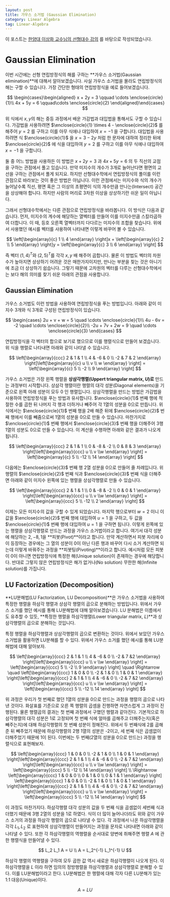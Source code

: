 ```yaml
---
layout: post
title: 가우스 소거법 (Gaussian Elimination)
category: Linear Algebra
tag: Linear-Algebra
---
```




이 포스트는 [한양대 이상화 교수님의 선형대수 강의](https://www.youtube.com/playlist?list=PLSN_PltQeOyjDGSghAf92VhdMBeaLZWR3) 를 바탕으로 작성되었습니다.

# Gaussian Elimination

이번 시간에는 선형 연립방정식의 해를 구하는 **가우스 소거법(Gaussian elimination)**에 대해서 알아보겠습니다. 사실 가우스 소거법을 몰라도 연립방정식의 해는 구할 수 있습니다. 가장 간단한 형태의 연립방정식을 예로 들어보겠습니다.


$$
\begin{cases}\begin{aligned}
x + 2y = 3 \qquad \cdots \enclose{circle}{1}\\
4x + 5y = 6 \qquad\cdots \enclose{circle}{2}
\end{aligned}\end{cases}
$$


위 식에서 $x, y$의 해는 중등 과정에서 배운 가감법과 대입법을 통해서도 구할 수 있습니다. 가감법을 사용하려면 $\enclose{circle}{1} \times 4 - \enclose{circle}{2}$ 를 해주어 $y=2$ 를 구하고 이를 아무 식에나 대입하여 $x=-1$ 을 구합니다. 대입법을 사용하려면 식 $\enclose{circle}{1}$ 을 $x = 3-2y$ 처럼 한 문자에 대하여 정리한 뒤에 $\enclose{circle}{2}$ 에 식을 대입하여 $y=2$ 를 구하고 이를 아무 식에나 대입하여 $x=-1$ 을 구합니다.

둘 중 어느 방법을 사용하든 이 방법은 $x + 2y = 3$ 과 $4x + 5y = 6$ 의 두 직선의 교점을 구하는 관점에서 풀고 있습니다. 만약 미지수의 개수가 3개로 늘어난다면 평면의 교선을 구하는 관점에서 풀게 되지요. 하지만 선형대수학에서 연립방정식의 풀이를 이런 관점으로 바라보는 것이 좋은 방법은 아닙니다. 이런 관점에서는 미지수와 식의 개수가 늘어날수록 직선, 평면 혹은 그 이상의 초평면이 식의 개수만큼 만나는(Intersect) 공간을 상상해야 합니다. 하지만 사람의 머리로 3차원 이상을 상상하기란 쉬운 일이 아닙니다.

그래서 선형대수학에서는 다른 관점으로 연립방정식을 바라봅니다. 이 방식은 다음과 같습니다. 먼저, 미지수의 계수에 해당하는 열벡터를 만들어 이를 미지수만큼 스칼라곱하여 더합니다. 이 때, 등호 오른쪽 열벡터까지 다다르는 미지수의 조합을 찾습니다. 위에서 사용했던 예시를 벡터를 사용하여 나타내면 이렇게 바꾸어 볼 수 있습니다.


$$
\left[\begin{array}{c} 1 \\ 4 \end{array} \right]x + \left[\begin{array}{c} 2 \\ 5 \end{array} \right]y = \left[\begin{array}{c} 3 \\ 6 \end{array} \right]
$$


즉 벡터 $(1,4)^T$와 $(2,5)^T$를 각각 $x,y$ 배 해주어 곱합니다. 물론 이 방법도 벡터의 차원수가 높아지면 상상하기 어려운 것은 매한가지이지만, 만나는 부분을 찾는 것은 아니기에 조금 더 상상하기 쉽습니다. 그렇기 때문에 고차원의 벡터를 다루는 선형대수학에서는 보다 해의 의미를 찾기 쉬운 아래의 관점을 사용합니다.



## Gaussian Elimination

가우스 소거법도 이런 방법을 사용하여 연립방정식을 푸는 방법입니다. 아래와 같이 미지수 3개와 식 3개로 구성된 연립방정식이 있습니다.

 

$$
\begin{cases} 2u + v + w = 5 \quad \cdots \enclose{circle}{1}\\ 4u - 6v = -2 \quad \cdots \enclose{circle}{2}\\ -2u + 7v + 2w = 9 \quad \cdots \enclose{circle}{3} \end{cases}
$$



연립방정식을 각 벡터의 합으로 보기로 했으므로 이를 행렬식으로 만들어 보겠습니다. 위 식을 행렬로 나타내면 아래와 같이 나타낼 수 있습니다.




$$
\left[\begin{array}{ccc} 2 & 1 & 1 \\ 4 & -6 & 0 \\ -2 & 7 & 2 \end{array} \right]\left[\begin{array}{c} u \\ v \\ w \end{array} \right] = \left[\begin{array}{c} 5 \\ -2 \\ 9 \end{array} \right]
$$



가우스 소거법은 가장 왼쪽 행렬을 **상삼각행렬(Uppert triangular matrix, $U$)로** 만드는 과정부터 시작합니다. 상삼각 행렬이란 행렬의 대각 성분(Diagonal elements)을 기준으로 왼쪽 아래 성분이 모두 $0$ 인 행렬입니다. 상삼각행렬을 만드는 방법은 가감법을 사용하여 연립방정식을 푸는 방법과 유사합니다. $\enclose{circle}{1}$ 번째 행에 적절한 수를 곱한 뒤 나머지 각 행과 더하거나 빼주어 각 1열의 성분을 0으로 만듭니다. 위 식에서는 $\enclose{circle}{1}$ 번째 행을 2배 해준 뒤에 $\enclose{circle}{2}$ 번째 행에서 이를 빼줌으로써 1열의 성분을 0으로 만들 수 있습니다. 마찬가지로 $\enclose{circle}{1}$ 번째 행에서 $\enclose{circle}{3}$ 번째 행을 더해주어 3행 1열의 성분도 0으로 만들 수 있습니다. 이 계산을 수행하면 아래와 같은 결과가 나오게 됩니다.


$$
\left[\begin{array}{ccc} 2 & 1 & 1 \\ 0 & -8 & -2 \\ 0 & 8 & 3 \end{array} \right]\left[\begin{array}{ccc} u \\ v \\w \end{array} \right] = \left[\begin{array}{c} 5 \\ -12 \\ 14 \end{array} \right]
$$



다음에는 $\enclose{circle}{3}$ 번째 행 2열 성분을 0으로 만들어 줄 차례입니다. 위 행렬의 $\enclose{circle}{2}$ 번째 식과 $\enclose{circle}{3}$ 번째 식을 더해주면 아래와 같이 미지수 왼쪽에 있는 행렬을 상삼각행렬로 만들 수 있습니다.



$$
\left[\begin{array}{ccc} 2 & 1 & 1 \\ 0 & -8 & -2 \\ 0 & 0 & 1 \end{array} \right]\left[\begin{array}{ccc} u \\ v \\w \end{array} \right] = \left[\begin{array}{ccc} 5 \\ -12 \\ 2 \end{array} \right]
$$



이제는 모든 미지수의 값을 구할 수 있게 되었습니다. 마지막 행으로부터 $w = 2$ 이니 이 값을 $\enclose{circle}{2}$ 번째 행에 대입하여 $u=1$ 을 구하고, 두 값을 $\enclose{circle}{1}$ 번째 행에 대입하여 $u=1$ 을 구하면 됩니다. 이렇게 왼쪽에 있는 행렬을 상삼각행렬로 만드는 과정을 가우스 소거법이라고 합니다. 여기서 대각 성분에 해당하는 $2, -8, 1$을 **피봇(Pivot)**이라고 합니다. 만약 계산하면서 피봇 자리에 $0$이 등장하는 경우에는 그 열의 성분이 $0$이 아닌 다른 행과 바꾸어 다시 소거 계산하면 되는데 이렇게 바꿔주는 과정을 **피봇팅(Pivoting)**이라고 합니다. 예시처럼 모든 피봇이 $0$이 아니면 연립방정식에 특정한 해(Unique solution)이 존재하는 경우에 해당합니다. 반대로 그렇지 않은 연립방정식은 해가 없거나(No solution) 무한한 해(Infinite solution)를 가집니다.

## LU Factorization (Decomposition)

**LU분해법(LU Factorization, LU Decomposition)**은 가우스 소거법을 사용하여 특정한 행렬을 하삼각 행렬과 상삼각 행렬의 곱으로 분해하는 방법입니다. 위에서 가우스 소거를 했던 예시를 통해 LU분해법에 대해 알아보겠습니다. LU 분해법은 이름에서도 유추할 수 있듯, **특정한 행렬을 하삼각행렬(Lower triangular matrix, $L$)**과 상삼각행렬의 곱으로 분해하는 것입니다. 



특정 행렬을 하삼각행렬과 상삼각행렬의 곱으로 변환하는 것이다. 위에서 보았던 가우스 소거법을 활용하면 LU분해를 할 수 있다. 위에서 가우스 소거를 했던 예시를 통해 LU분해법에 대해 알아보자.

$$
\left[\begin{array}{ccc} 2 & 1 & 1 \\ 4 & -6 & 0 \\ -2 & 7 &2 \end{array} \right]\left[\begin{array}{ccc} u \\ v \\w \end{array} \right] = \left[\begin{array}{ccc} 5 \\ -2 \\ 9 \end{array} \right]
\quad \Rightarrow \quad
\left[\begin{array}{ccc} 1 & 0 & 0 \\ -2 & 1 & 0 \\ 1 & 0 & 1 \end{array} \right]\left[\begin{array}{ccc} 2 & 1 & 1 \\ 4 & -6 & 0 \\ -2 & 7 &2 \end{array} \right]\left[\begin{array}{ccc} u \\ v \\w \end{array} \right] = \left[\begin{array}{ccc} 5 \\ -12 \\ 14 \end{array} \right]
$$


위 과정은 우리가 첫 번째로 했던 1열의 성분을 0으로 만드는 과정을 행렬의 곱으로 나타낸 것이다. 화살표를 기준으로 오른 쪽 행렬의 곱셈을 진행하면 자연스럽게 그 과정이 진행된다. 물론 행렬곱의 결과는 첫 번째 과정에서 구했던 행렬과 같아진다. 기본적으로 하삼각행렬의 대각 성분은 1로 고정되며 첫 번째 식에 얼마를 곱해주고 더해주는지(혹은 빼주는지)에 대해 하삼각행렬의 첫 번째 성분이 정해진다. 위에서 두 번째식에 2를 곱해준 뒤 빼주었기 때문에 하삼각행렬의 2행 1열의 성분은 -2이고, 세 번째 식은 곱셈없이 더해주었기 때문에 1이 된다. 이번에는 두 번째(2열의 성분을 0으로 만드는) 과정을 행렬식으로 표현해보자.


$$
\left[\begin{array}{ccc} 1 & 0 & 0 \\ -2 & 1 & 0 \\ 1 & 0 & 1 \end{array} \right]\left[\begin{array}{ccc} 2 & 1 & 1 \\ 4 & -6 & 0 \\ -2 & 7 &2 \end{array} \right]\left[\begin{array}{ccc} u \\ v \\w \end{array} \right] = \left[\begin{array}{ccc} 5 \\ -12 \\ 14 \end{array} \right]
\\ \Rightarrow
\left[\begin{array}{ccc} 1 & 0 & 0 \\ 0 & 1 & 0 \\ 0 & 1 & 1 \end{array} \right]
\left[\begin{array}{ccc} 1 & 0 & 0 \\ -2 & 1 & 0 \\ 1 & 0 & 1 \end{array} \right]\left[\begin{array}{ccc} 2 & 1 & 1 \\ 4 & -6 & 0 \\ -2 & 7 &2 \end{array} \right]\left[\begin{array}{ccc} u \\ v \\w \end{array} \right] = \left[\begin{array}{ccc} 5 \\ -12 \\ 14 \end{array} \right]
$$


이 과정도 마찬가지다. 하삼각행렬 대각 성분의 값을 두 번째 식을 곱셈없이 세번째 식과 더했기 때문에 3행 2열의 성분을 1로 하였다. 식이 더 많이 늘어나더라도 위와 같이 가우스 소거의 과정을 하삼각 행렬의 곱으로 나타낼 수 있다. 각 과정에서 나온 하삼각행렬을 각각 $L_1, L_2$ 로 표현하여 상삼각행렬이 만들어지는 과정을  문자로 나타내면 아래와 같이 나타낼 수 있다. 또한 각 하삼각행렬의 역행렬을 순서대로 양변에 취해주면 행렬 $A$ 에 관한 행렬식을 만들어낼 수 있다. 


$$
L_2 L_1 A = U \\
A = L_2^{-1} L_1^{-1} U
$$


하삼각 행렬의 역행렬을 구하여 모두 곱한 값 역시 새로운 하삼각행렬이 나오게 된다. 이 하삼각행렬을 $L$ 이라 하면 임의의 정방행렬을 하삼각행렬과 상삼각행렬로 분해할 수 있다. 이를 LU분해법이라고 한다. LU분해법은 한 행렬에 대해 각자 다른 LU분해가 있는 1:1 대응(Unique)이다. 


$$
A = LU
$$

